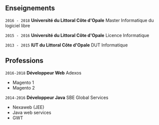 ## Enseignements

`2016 - 2018`
__Université du Littoral Côte d'Opale__
Master Informatique du logiciel libre

`2015 - 2016`
__Université du Littoral Côte d'Opale__
Licence Informatique

`2013 - 2015`
__IUT du Littoral Côte d'Opale__
DUT Informatique


<!-- 
## Awards

`2012`
Name of Award, Organization 

## Publications

### Journals

`1994`
Article Title, Journal Title

`1994`
Article Title, Journal Title

### Books

`1994`
Book Title, Journal Title

`1994`
Book Title, Journal Title


## Presentations

`1994`
Presentation Title, Conference, <a href="https://MyWebsite.tld/presentation1">Link to Presentation</a>

 -->
## Professions
<!-- 
`Current`
__Current Job Title__, Current Employer 

- Task
- Task
-->
`2016-2018`
__Développeur Web__ Adexos 

- Magento 1
- Magento 2

`2014-2016`
__Développeur Java__ SBE Global Services 

- Nexaweb (JEE)
- Java web services
- GWT



<!-- ### Footer

Last updated: August 2018 -->


